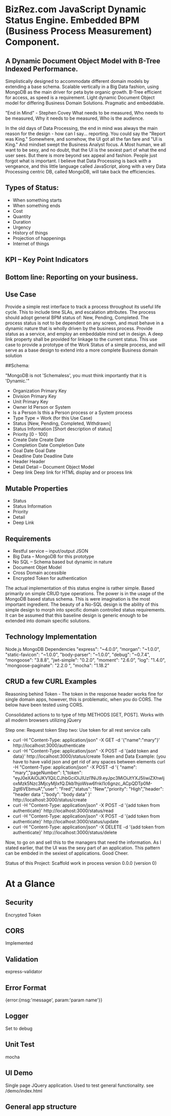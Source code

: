 # BizRez.com  JavaScript Dynamic Status Engine. Embedded BPM (Business Process Measurement) Component.

## A Dynamic Document Object Model with B-Tree Indexed Performance.
Simplistically designed to accommodate different domain models by extending a base schema.
Scalable vertically in a Big Data fashion, using MongoDB as the main driver for peta byte
organic growth. B-Tree efficient for access, as speed is a requirement. Light dynamic Document
Object model for differing Business Domain Solutions. Pragmatic and embeddable.


"End in Mind" - Stephen Covey
What needs to be measured,
Who needs to be measured,
Why it needs to be measured,
Who is the audience.

In the old days of Data Processing, the end in mind was always the main reason for the design - how can
I say... reporting. You could say the "Report was King." Somewhere, and somehow, the UI got all the fan fare and "UI is King."  And
mindset swept the Business Analyst focus. A Most human, we all want to be sexy, and no doubt, that
the UI is the sexiest part of what the end user sees. But there is more beyond sex appeal and fashion.
People just forgot what is important. I believe that Data Processing is back
with a vengeance, and this little language called JavaScript, along with a very Data
Processing centric DB, called MongoDB, will take back the efficiencies.


## Types of Status:

- When something starts
- When something ends
- Cost
- Quantity
- Duration
- Urgency
- History of things
- Projection of happenings
- Internet of things

## KPI – Key Point Indicators

## Bottom line: Reporting on your business.

## Use Case

Provide a simple rest interface to track a process throughout its useful life cycle.
This to include time SLAs, and escalation attributes. The process should adopt general
BPM status of: New, Pending, Completed. The process status is not to be dependent on any screen,
and must behave in a dynamic nature that is wholly driven by the business process. Provide
status as a service, and employ an embeddable mind set in design.
A deep link property shall be provided for linkage to the current status.
This use case to provide a prototype of the Work Status of a simple process,
and will serve as a base design to extend into a more complete Business domain solution


##Schema:

"MongoDB is not 'Schemaless', you must think importantly that it is 'Dynamic.'"

- Organization 			Primary Key
- Division			    Primary Key
- Unit			        Primary Key
- Owner Id			    Person or System
- Is a Person			Is this a Person process or a System process
- Type				    Type = Work (for this Use Case)
- Status				[New, Pending, Completed, Withdrawn]
- Status Information	[Short description of status]
- Priority			    [0 - 100]
- Create Date			Create Date
- Completion Date		Completion Date
- Goal Date			    Goal Date
- Deadline Date			Deadline Date
- Header			    Header
- Detail				Detail – Document Object Model
- Deep link			    Deep link for HTML display and or process link

## Mutable Properties
- Status
- Status Information
- Priority
- Detail
- Deep Link

## Requirements

- Restful service – input/output JSON
- Big Data – MongoDB for this prototype
- No SQL – Schema based but dynamic in nature
- Document Objet Model
- Cross Domain accessible
- Encrypted Token for authentication

The actual implementation of this status engine is rather simple. Based primarily on simple CRUD type operations.  The power is in the usage of the MongoDB based status schema. This is were imagination is the most important ingredient.  The beauty of a No-SQL design is the ability of this simple design to morph into specific domain controlled status requirements. It can be assumed that this baseline design is generic enough to be extended into domain specific solutions.

## Technology Implementation

Node.js
MongoDB
		Dependencies
     "express": "~4.0.0",
      “morgan": "~1.0.0",
      "static-favicon": "~1.0.0",
      "body-parser": "~1.0.0",
      "debug": "~0.7.4",
      "mongoose": "3.8.8",
       "jwt-simple": "0.2.0",
       "moment": "2.6.0",
       "log": "1.4.0",
       "mongoose-paginate": "2.2.0 ",
       "mocha": "1.18.2"


## CRUD a few CURL Examples


Reasoning behind Token - The token in the response header works fine for single domain apps,
however, this is problematic, when you do CORS. The below have been tested using CORS.

Consolidated actions to to type of http METHODS [GET, POST]. Works with all modern browsers utilizing jQuery

Step one: Request token
Step two: Use token for all rest service calls

- curl -H "Content-Type: application/json" -X GET -d '{"name":"mary"}' http://localhost:3000/authenticate
- curl -H "Content-Type: application/json" -X POST -d '{add token and data}' http://localhost:3000/status/create
  Token and Data Example: (you have to have valid json and get rid of any spaces between elements
  curl -H "Content-Type: application/json" -X POST -d '{ "name": "mary","pageNumber": 1,"token": "eyJ0eXAiOiJKV1QiLCJhbGciOiJIUzI1NiJ9.eyJpc3MiOiJtYXJ5IiwiZXhwIjoxMzk5Nzc3MjcyMjIxfQ.Dkb1hjoWsw6fnkI1c6gnzc_ACpQDTp0M-2gt6VEbmuA","user": "Fred","status": "New","priority": "High","header": "header data ","body": "body data" }' http://localhost:3000/status/create
- curl -H "Content-Type: application/json" -X POST -d '{add token from authenticate}' http://localhost:3000/status/read
- curl -H "Content-Type: application/json" -X POST -d '{add token from authenticate}' http://localhost:3000/status/update
- curl -H "Content-Type: application/json" -X DELETE -d '{add token from authenticate}' http://localhost:3000/status/delete


Now, to go on and sell this to the managers that need the information. As I stated earlier, that the UI was
the sexy part of an application. This pattern can be embded in the sexiest of applications. Good Cheer.

Status of this Project: Scaffold work in process version 0.0.0 (version 0)

# At a Glance

## Security

 Encrypted Token

## CORS

Implemented

## Validation

express-validator

## Error Format

{error:{msg:'message', param:'param name'}}

## Logger

Set to debug

## Unit Test

mocha

## UI Demo

Single page JQuery application. Used to test general functionality. see /demo/index.html

## General app structure











